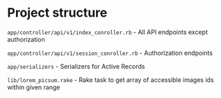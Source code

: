# Project structure

```app/controller/api/v1/index_conroller.rb``` - All API endpoints except authorization

```app/controller/api/v1/session_conroller.rb``` - Authorization endpoints

```app/serializers``` - Serializers for Active Records

```lib/lorem_picsum.rake``` - Rake task to get array of accessible images ids within given range
